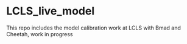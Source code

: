 # LCLS_live_model
This repo includes the model calibration work at LCLS with Bmad and Cheetah, work in progress

